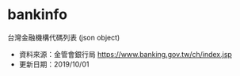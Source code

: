# bankinfo
台灣金融機構代碼列表 (json object)

- 資料來源：金管會銀行局 https://www.banking.gov.tw/ch/index.jsp
- 更新日期：2019/10/01
